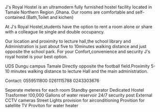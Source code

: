 J's Royal Hostel is an ultramodern fully furnished hostel facility located in Tamale Northern Region ,Ghana.
Our rooms are comfortable and self-contained.(Bath,Toilet and kichen)

At J's Royal Hostel,students have the option to rent a room alone or share with a colleague lie single and double occupancy.

Our location and proximity to lecture hall,the school library and Administration is just about five to 10minutes walking distance and just opposite the school park. For your Confort,convenience and security J's royal hostel is your best option.

UDS Dungu campus Tamale Directly opposite the football field.Proximity 5-10 minutes walking distance to lecture Hall and the main administration.

Contact:
0559511800
0261115788
0243303676

Seperate meteres for each room
Standby generator
Dedicated Hostel Trasformer
!00,000 Gallons of water reservoir
24/7 security post
External CCTV cameras
Street Lights
provision for airconditioning
Provition for satellite TV
Proviton for water heater
